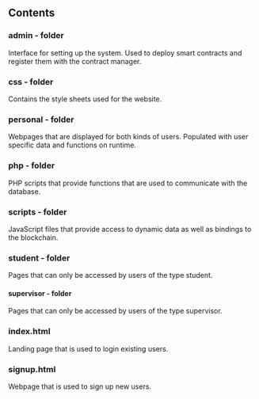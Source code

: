 ## Contents

### admin - folder
Interface for setting up the system.
Used to deploy smart contracts and register them with the contract manager.

### css - folder
Contains the style sheets used for the website.

### personal - folder
Webpages that are displayed for both kinds of users.
Populated with user specific data and functions on runtime.

### php - folder
PHP scripts that provide functions that are used to communicate with the database.

### scripts - folder
JavaScript files that provide access to dynamic data as well as bindings to the blockchain.

### student - folder
Pages that can only be accessed by users of the type student.

#### supervisor - folder
Pages that can only be accessed by users of the type supervisor.

### index.html
Landing page that is used to login existing users.

### signup.html
Webpage that is used to sign up new users.